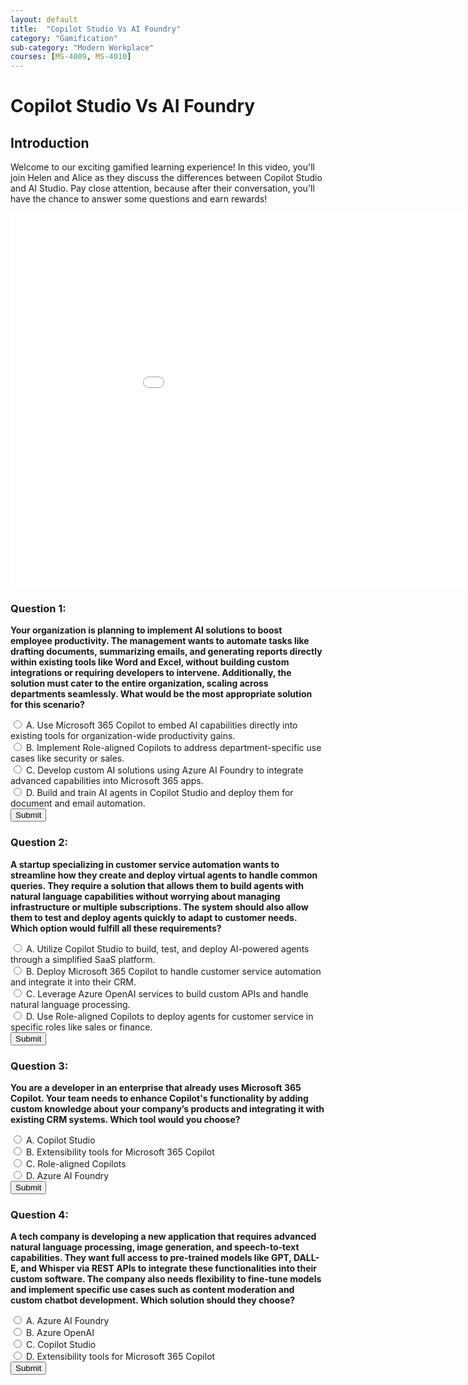 ```yaml
---
layout: default
title:  "Copilot Studio Vs AI Foundry"
category: "Gamification"
sub-category: "Modern Workplace"
courses: [MS-4009, MS-4010]
---
```


# Copilot Studio Vs AI Foundry

## Introduction

Welcome to our exciting gamified learning experience! In this video, you'll join Helen and Alice as they discuss the differences between Copilot Studio and AI Studio. Pay close attention, because after their conversation, you'll have the chance to answer some questions and earn rewards!

<iframe class="smart-player-embed-iframe" id="embeddedSmartPlayerInstance" src="/iengage/project-files/gamification/Modern Workspace/videos/customcopilot/customcopilot.mp4?embedIFrameId=embeddedSmartPlayerInstance" width="1024" height="600" scrolling="no" frameborder="0" webkitAllowFullScreen mozallowfullscreen allowFullScreen></iframe>


### Question 1:
**Your organization is planning to implement AI solutions to boost employee productivity. The management wants to automate tasks like drafting documents, summarizing emails, and generating reports directly within existing tools like Word and Excel, without building custom integrations or requiring developers to intervene. Additionally, the solution must cater to the entire organization, scaling across departments seamlessly. What would be the most appropriate solution for this scenario?**

<form id="quizForm1">
  <input type="radio" id="q1a" name="q1" value="A">
  <label for="q1a">A. Use Microsoft 365 Copilot to embed AI capabilities directly into existing tools for organization-wide productivity gains.</label><br>
  <input type="radio" id="q1b" name="q1" value="B">
  <label for="q1b">B. Implement Role-aligned Copilots to address department-specific use cases like security or sales.</label><br>
  <input type="radio" id="q1c" name="q1" value="C">
  <label for="q1c">C. Develop custom AI solutions using Azure AI Foundry to integrate advanced capabilities into Microsoft 365 apps.</label><br>
  <input type="radio" id="q1d" name="q1" value="D">
  <label for="q1d">D. Build and train AI agents in Copilot Studio and deploy them for document and email automation.</label><br>
  <button type="button" onclick="checkAnswer1()" class="styled-button">Submit</button>
</form>

<p id="result1"></p>

### Question 2:
**A startup specializing in customer service automation wants to streamline how they create and deploy virtual agents to handle common queries. They require a solution that allows them to build agents with natural language capabilities without worrying about managing infrastructure or multiple subscriptions. The system should also allow them to test and deploy agents quickly to adapt to customer needs. Which option would fulfill all these requirements?**

<form id="quizForm2">
  <input type="radio" id="q2a" name="q2" value="A">
  <label for="q2a">A. Utilize Copilot Studio to build, test, and deploy AI-powered agents through a simplified SaaS platform.</label><br>
  <input type="radio" id="q2b" name="q2" value="B">
  <label for="q2b">B. Deploy Microsoft 365 Copilot to handle customer service automation and integrate it into their CRM.</label><br>
  <input type="radio" id="q2c" name="q2" value="C">
  <label for="q2c">C. Leverage Azure OpenAI services to build custom APIs and handle natural language processing.</label><br>
  <input type="radio" id="q2d" name="q2" value="D">
  <label for="q2d">D. Use Role-aligned Copilots to deploy agents for customer service in specific roles like sales or finance.</label><br>
  <button type="button" onclick="checkAnswer2()" class="styled-button">Submit</button>
</form>

<p id="result2"></p>

### Question 3:
**You are a developer in an enterprise that already uses Microsoft 365 Copilot. Your team needs to enhance Copilot's functionality by adding custom knowledge about your company’s products and integrating it with existing CRM systems. Which tool would you choose?**

<form id="quizForm3">
  <input type="radio" id="q3a" name="q3" value="A">
  <label for="q3a">A. Copilot Studio</label><br>
  <input type="radio" id="q3b" name="q3" value="B">
  <label for="q3b">B. Extensibility tools for Microsoft 365 Copilot</label><br>
  <input type="radio" id="q3c" name="q3" value="C">
  <label for="q3c">C. Role-aligned Copilots</label><br>
  <input type="radio" id="q3d" name="q3" value="D">
  <label for="q3d">D. Azure AI Foundry</label><br>
  <button type="button" onclick="checkAnswer3()" class="styled-button">Submit</button>
</form>

<p id="result3"></p>

### Question 4:
**A tech company is developing a new application that requires advanced natural language processing, image generation, and speech-to-text capabilities. They want full access to pre-trained models like GPT, DALL-E, and Whisper via REST APIs to integrate these functionalities into their custom software. The company also needs flexibility to fine-tune models and implement specific use cases such as content moderation and custom chatbot development. Which solution should they choose?**

<form id="quizForm4">
  <input type="radio" id="q4a" name="q4" value="A">
  <label for="q4a">A. Azure AI Foundry</label><br>
  <input type="radio" id="q4b" name="q4" value="B">
  <label for="q4b">B. Azure OpenAI</label><br>
  <input type="radio" id="q4c" name="q4" value="C">
  <label for="q4c">C. Copilot Studio</label><br>
  <input type="radio" id="q4d" name="q4" value="D">
  <label for="q4d">D. Extensibility tools for Microsoft 365 Copilot</label><br>
  <button type="button" onclick="checkAnswer4()" class="styled-button">Submit</button>
</form>

<p id="result4"></p>

<script>
  function checkAnswer1() {
    var radios = document.getElementsByName('q1');
    var correctAnswer = 'A';
    var result = document.getElementById('result1');
    var selected = false;

    for (var i = 0; i < radios.length; i++) {
      if (radios[i].checked) {
        selected = true;
        if (radios[i].value === correctAnswer) {
          result.textContent = 'Correct!';
          result.style.color = 'green';
        } else {
          result.textContent = 'Incorrect. Try again!';
          result.style.color = 'red';
        }
        break;
      }
    }

    if (!selected) {
      result.textContent = 'Please select an answer.';
      result.style.color = 'orange';
    }
  }

  function checkAnswer2() {
    var radios = document.getElementsByName('q2');
    var correctAnswer = 'A';
    var result = document.getElementById('result2');
    var selected = false;

    for (var i = 0; i < radios.length; i++) {
      if (radios[i].checked) {
        selected = true;
        if (radios[i].value === correctAnswer) {
          result.textContent = 'Correct!';
          result.style.color = 'green';
        } else {
          result.textContent = 'Incorrect. Try again!';
          result.style.color = 'red';
        }
        break;
      }
    }

    if (!selected) {
      result.textContent = 'Please select an answer.';
      result.style.color = 'orange';
    }
  }

  function checkAnswer3() {
    var radios = document.getElementsByName('q3');
    var correctAnswer = 'B';
    var result = document.getElementById('result3');
    var selected = false;

    for (var i = 0; i < radios.length; i++) {
      if (radios[i].checked) {
        selected = true;
        if (radios[i].value === correctAnswer) {
          result.textContent = 'Correct!';
          result.style.color = 'green';
        } else {
          result.textContent = 'Incorrect. Try again!';
          result.style.color = 'red';
        }
        break;
      }
    }

    if (!selected) {
      result.textContent = 'Please select an answer.';
      result.style.color = 'orange';
    }
  }

  function checkAnswer4() {
    var radios = document.getElementsByName('q4');
    var correctAnswer = 'B';
    var result = document.getElementById('result4');
    var selected = false;

    for (var i = 0; i < radios.length; i++) {
      if (radios[i].checked) {
        selected = true;
        if (radios[i].value === correctAnswer) {
          result.textContent = 'Correct!';
          result.style.color = 'green';
        } else {
          result.textContent = 'Incorrect. Try again!';
          result.style.color = 'red';
        }
        break;
      }
    }

    if (!selected) {
      result.textContent = 'Please select an answer.';
      result.style.color = 'orange';
    }
  }
</script>
